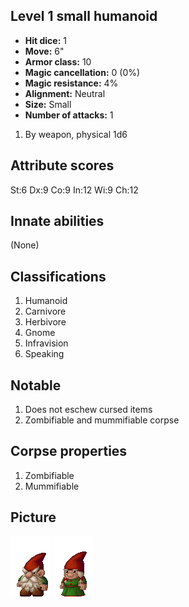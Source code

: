 ## Level 1 small humanoid

- **Hit dice:** 1
- **Move:** 6"
- **Armor class:** 10
- **Magic cancellation:** 0 (0%)
- **Magic resistance:** 4%
- **Alignment:** Neutral
- **Size:** Small
- **Number of attacks:** 1
1. By weapon, physical 1d6

## Attribute scores

St:6 Dx:9 Co:9 In:12 Wi:9 Ch:12

## Innate abilities

(None)

## Classifications

1. Humanoid
2. Carnivore
3. Herbivore
4. Gnome
5. Infravision
6. Speaking

## Notable

1. Does not eschew cursed items
2. Zombifiable and mummifiable corpse

## Corpse properties

1. Zombifiable
2. Mummifiable

## Picture

![Gnome](https://github.com/hyvanmielenpelit/GnollHackTileSet/blob/main/Monsters/gnome/gnome.png?raw=true) ![Gnome](https://github.com/hyvanmielenpelit/GnollHackTileSet/blob/main/Monsters/gnome/gnome_female.png?raw=true)
